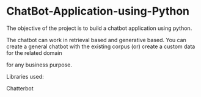 # ChatBot-Application-using-Python

The objective of the project is to build a chatbot application using python.

The chatbot can work in retrieval based and generative based. You can create a general chatbot with the existing corpus (or) create a custom data for the related domain 

for any business purpose.

Libraries used:

Chatterbot
